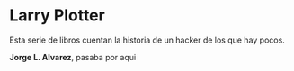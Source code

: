 # Larry Plotter

Esta serie de libros cuentan la historia de un hacker de los que hay pocos.

**Jorge L. Alvarez**, pasaba por aqui 
